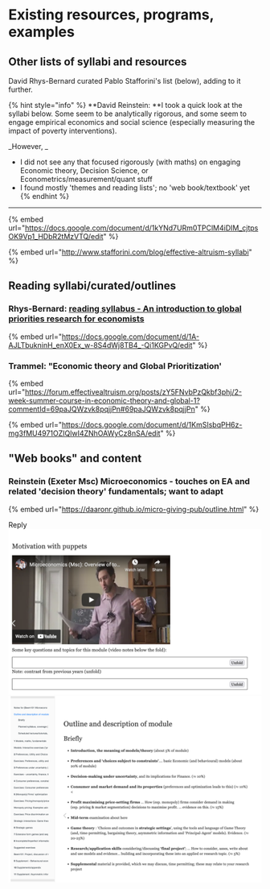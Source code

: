 # Existing resources, programs, examples

## Other lists of syllabi and resources

David Rhys-Bernard curated Pablo Stafforini's list (below), adding to it further.



{% hint style="info" %}
**David Reinstein: **I took a quick look at the syllabi below. Some seem to be analytically rigorous, and some seem to engage empirical economics and social science (especially measuring the impact of poverty interventions).

_However, _

* I did not see any that focused rigorously (with maths) on engaging Economic theory, Decision Science, or Econometrics/measurement/quant stuff
* I found mostly 'themes and reading lists'; no 'web book/textbook' yet&#x20;
{% endhint %}

****

{% embed url="https://docs.google.com/document/d/1kYNd7URm0TPClM4iDIM_cjtpsOK9Vp1_HDbR2tMzVTQ/edit" %}

{% embed url="http://www.stafforini.com/blog/effective-altruism-syllabi" %}

## Reading syllabi/curated/outlines

### Rhys-Bernard: [reading syllabus - An introduction to global priorities research for economists](https://forum.effectivealtruism.org/posts/dia3NcGCqLXhWmsaX/an-introduction-to-global-priorities-research-for-economists)

{% embed url="https://docs.google.com/document/d/1A-AJLTbukninH_enX0Ex_w-8S4dWj8TB4_-Qi1KGPvQ/edit" %}

### Trammel: "Economic theory and Global Prioritization' &#x20;

{% embed url="https://forum.effectivealtruism.org/posts/zY5FNvbPzQkbf3phj/2-week-summer-course-in-economic-theory-and-global-1?commentId=69paJQWzvk8pqjjPn#69paJQWzvk8pqjjPn" %}

{% embed url="https://docs.google.com/document/d/1KmSIsbqPH6z-mg3fMU4971OZIQlwI4ZNhOAWyCz8nSA/edit" %}

## "Web books" and content

### Reinstein (Exeter Msc)  Microeconomics - touches on EA and related 'decision theory' fundamentals; want to adapt

{% embed url="https://daaronr.github.io/micro-giving-pub/outline.html" %}

Reply![](<.gitbook/assets/image (1).png>)![](.gitbook/assets/image.png)
